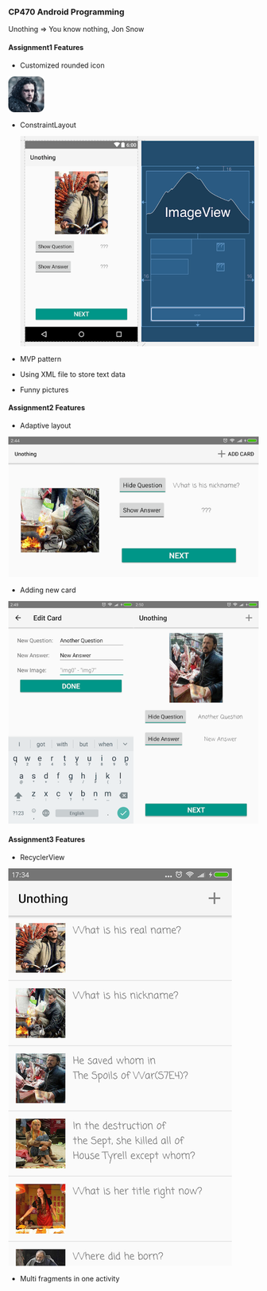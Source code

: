 ### CP470 Android Programming

Unothing => You know nothing, Jon Snow

#### Assignment1 Features

- Customized rounded icon

![](./app/src/main/res/mipmap-hdpi/ic_launcher.png)

- ConstraintLayout

  ![](./screenshots/s1.png)

- MVP pattern

- Using XML file to store text data

- Funny pictures

#### Assignment2 Features

- Adaptive layout

![](./screenshots/s2.png)

- Adding new card

![](./screenshots/s4.png)

#### Assignment3 Features

- RecyclerView

![](./screenshots/s5.png)

- Multi fragments in one activity